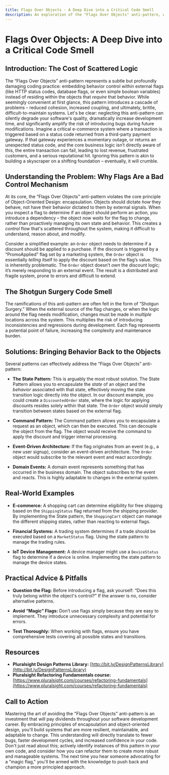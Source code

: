 ```yaml
---
title: Flags Over Objects - A Deep Dive into a Critical Code Smell
description: An exploration of the "Flags Over Objects" anti-pattern, which embeds behavior control within external flags instead of within the objects that require that behavior, leading to reduced cohesion and increased coupling.
---
```


# Flags Over Objects: A Deep Dive into a Critical Code Smell

## Introduction: The Cost of Scattered Logic

The “Flags Over Objects” anti-pattern represents a subtle but profoundly damaging coding practice: embedding behavior control within external flags (like HTTP status codes, database flags, or even simple boolean variables) instead of residing within the objects that _require_ that behavior. While seemingly convenient at first glance, this pattern introduces a cascade of problems – reduced cohesion, increased coupling, and ultimately, brittle, difficult-to-maintain systems. Let's be clear: neglecting this anti-pattern can silently degrade your software's quality, dramatically increase development time, and significantly amplify the risk of introducing bugs during future modifications. Imagine a critical e-commerce system where a transaction is triggered based on a status code returned from a third-party payment gateway. If that gateway experiences a momentary outage, or returns an unexpected status code, and the core business logic isn’t directly aware of this, the entire transaction can fail, leading to lost revenue, frustrated customers, and a serious reputational hit. Ignoring this pattern is akin to building a skyscraper on a shifting foundation – eventually, it will crumble.

## Understanding the Problem: Why Flags Are a Bad Control Mechanism

At its core, the “Flags Over Objects” anti-pattern violates the core principle of Object-Oriented Design: encapsulation. Objects should dictate _how_ they behave, not have their behavior dictated to them by external signals. When you inspect a flag to determine if an object should perform an action, you introduce a dependency – the object now _waits_ for the flag to change, rather than proactively managing its own state and behavior. This creates a _control_ flow that's scattered throughout the system, making it difficult to understand, reason about, and modify.

Consider a simplified example: an `Order` object needs to determine if a discount should be applied to a purchase. If the discount is triggered by a “PromoApplied” flag set by a marketing system, the `Order` object is essentially _telling_ itself to apply the discount based on the flag’s value. This is inherently problematic. The `Order` object doesn’t _own_ the discount logic; it’s merely responding to an external event. The result is a distributed and fragile system, prone to errors and difficult to extend.

## The Shotgun Surgery Code Smell

The ramifications of this anti-pattern are often felt in the form of “Shotgun Surgery.” When the external source of the flag changes, or when the logic around the flag needs modification, changes must be made in _multiple_ locations across the system. This multiplies the risk of introducing inconsistencies and regressions during development. Each flag represents a potential point of failure, increasing the complexity and maintenance burden.

## Solutions: Bringing Behavior Back to the Objects

Several patterns can effectively address the “Flags Over Objects” anti-pattern:

- **The State Pattern:** This is arguably the most robust solution. The State Pattern allows you to encapsulate the _state_ of an object and the _behavior_ associated with that state, effectively moving the state transition logic directly into the object. In our discount example, you could create a `DiscountedOrder` state, where the logic for applying discounts resides solely within that state. The `Order` object would simply transition between states based on the external flag.

- **Command Pattern:** The Command pattern allows you to encapsulate a request as an object, which can then be executed. This can decouple the object from the flag. The object would receive the command to apply the discount and trigger internal processing.

- **Event-Driven Architecture:** If the flag originates from an event (e.g., a new user signup), consider an event-driven architecture. The `Order` object would subscribe to the relevant event and react accordingly.

- **Domain Events:** A domain event represents something that has occurred in the business domain. The object subscribes to the event and reacts. This is highly adaptable to changes in the external system.

## Real-World Examples

- **E-commerce:** A shopping cart can determine eligibility for free shipping based on the `ShippingStatus` flag returned from the shipping provider. By implementing the State pattern, the `ShoppingCart` object can manage the different shipping states, rather than reacting to external flags.

- **Financial Systems:** A trading system determines if a trade should be executed based on a `MarketStatus` flag. Using the state pattern to manage the trading rules.

- **IoT Device Management:** A device manager might use a `DeviceStatus` flag to determine if a device is online. Implementing the state pattern to manage the device states.

## Practical Advice & Pitfalls

- **Question the Flag:** Before introducing a flag, ask yourself: “Does this truly belong within the object's control?” If the answer is no, consider alternative patterns.

- **Avoid “Magic” Flags:** Don’t use flags simply because they are easy to implement. They introduce unnecessary complexity and potential for errors.

- **Test Thoroughly:** When working with flags, ensure you have comprehensive tests covering all possible states and transitions.

## Resources

- **Pluralsight Design Patterns Library:** [http://bit.ly/DesignPatternsLibrary](http://bit.ly/DesignPatternsLibrary)
- **Pluralsight Refactoring Fundamentals course:** [https://www.pluralsight.com/courses/refactoring-fundamentals](https://www.pluralsight.com/courses/refactoring-fundamentals)

## Call to Action

Mastering the art of avoiding the "Flags Over Objects" anti-pattern is an investment that will pay dividends throughout your software development career. By embracing principles of encapsulation and object-oriented design, you'll build systems that are more resilient, maintainable, and adaptable to change. This understanding will directly translate to fewer bugs, faster development cycles, and increased confidence in your code. Don't just read about this; actively identify instances of this pattern in your own code, and consider how you can refactor them to create more robust and manageable systems. The next time you hear someone advocating for a "magic flag," you'll be armed with the knowledge to push back and champion a more principled approach.
